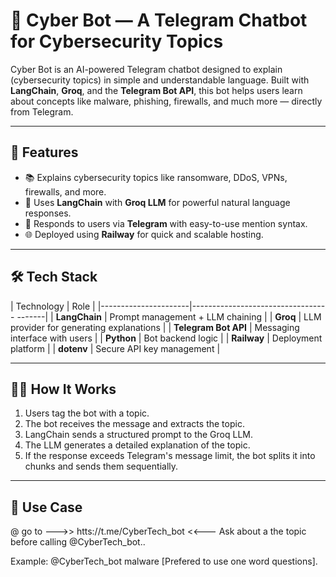 # 🤖 Cyber Bot — A Telegram Chatbot for Cybersecurity Topics

Cyber Bot is an AI-powered Telegram chatbot designed to explain (cybersecurity topics) in simple and understandable language. Built with **LangChain**, **Groq**, and the **Telegram Bot API**, this bot helps users learn about concepts like malware, phishing, firewalls, and much more — directly from Telegram.

---

## 🚀 Features

- 📚 Explains cybersecurity topics like ransomware, DDoS, VPNs, firewalls, and more.
- 🧠 Uses **LangChain** with **Groq LLM** for powerful natural language responses.
- 🤖 Responds to users via **Telegram** with easy-to-use mention syntax.
- 🌐 Deployed using **Railway** for quick and scalable hosting.

---

## 🛠️ Tech Stack

| Technology           | Role                                     |
|----------------------|---------------------------------- -------|
| **LangChain**        | Prompt management + LLM chaining         |
| **Groq**             | LLM provider for generating explanations |
| **Telegram Bot API** | Messaging interface with users           |
| **Python**           | Bot backend logic                        |
| **Railway**          | Deployment platform                      |
| **dotenv**           | Secure API key management                |

---

## 🧑‍💻 How It Works

1. Users tag the bot with a topic.
2. The bot receives the message and extracts the topic.
3. LangChain sends a structured prompt to the Groq LLM.
4. The LLM generates a detailed explanation of the topic.
5. If the response exceeds Telegram's message limit, the bot splits it into chunks and sends them sequentially.

---

## 🔐 Use Case
@ go to --->>  htts://t.me/CyberTech_bot  <<---
Ask about a the topic before calling @CyberTech_bot..

Example:
@CyberTech_bot malware  [Prefered to use one word questions].




